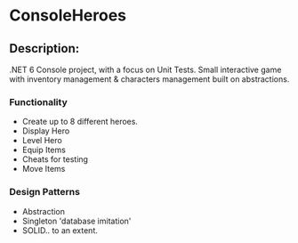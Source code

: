 # ConsoleHeroes
 
## Description:
.NET 6 Console project, with a focus on Unit Tests. Small interactive game with inventory management & characters management built on abstractions.

### Functionality
- Create up to 8 different heroes.
- Display Hero
- Level Hero
- Equip Items
- Cheats for testing
- Move Items

### Design Patterns
- Abstraction
- Singleton 'database imitation'
- SOLID.. to an extent.
